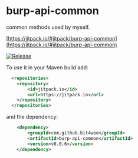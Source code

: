 # burp-api-common
common methods used by myself.


[https://jitpack.io/#jitpack/burp-api-common](https://jitpack.io/#jitpack/burp-api-common)

[![Release](https://jitpack.io/v/bit4woo/burp-api-common.svg)](https://jitpack.io/#bit4woo/burp-api-common)

To use it in your Maven build add:
```xml
  <repositories>
	<repository>
	    <id>jitpack.io</id>
	    <url>https://jitpack.io</url>
	</repository>
  </repositories>
```

and the dependency:

```xml
	<dependency>
		<groupId>com.github.bit4woo</groupId>
		<artifactId>burp-api-common</artifactId>
		<version>v0.0.6</version>
	</dependency>
```
